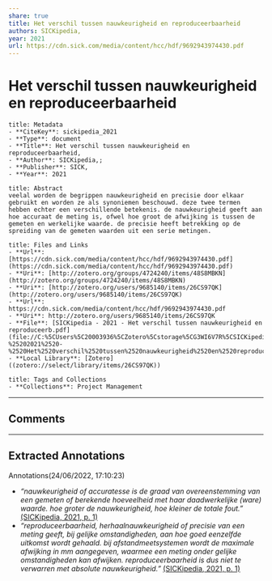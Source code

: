 ```yaml
---
share: true
title: Het verschil tussen nauwkeurigheid en reproduceerbaarheid
authors: SICKipedia,
year: 2021 
url: https://cdn.sick.com/media/content/hcc/hdf/9692943974430.pdf
---
```


# Het verschil tussen nauwkeurigheid en reproduceerbaarheid

```ad-info
title: Metadata
- **CiteKey**: sickipedia_2021
- **Type**: document
- **Title**: Het verschil tussen nauwkeurigheid en reproduceerbaarheid, 
- **Author**: SICKipedia,;  
- **Publisher**: SICK,
- **Year**: 2021 
```
```ad-quote
title: Abstract
veelal worden de begrippen nauwkeurigheid en precisie door elkaar gebruikt en worden ze als synoniemen beschouwd. deze twee termen hebben echter een verschillende betekenis. de nauwkeurigheid geeft aan hoe accuraat de meting is, ofwel hoe groot de afwijking is tussen de gemeten en werkelijke waarde. de precisie heeft betrekking op de spreiding van de gemeten waarden uit een serie metingen.
```
```ad-abstract
title: Files and Links
- **Url**: [https://cdn.sick.com/media/content/hcc/hdf/9692943974430.pdf](https://cdn.sick.com/media/content/hcc/hdf/9692943974430.pdf)
- **Uri**: [http://zotero.org/groups/4724240/items/48S8MBKN](http://zotero.org/groups/4724240/items/48S8MBKN)
- **Uri**: [http://zotero.org/users/9685140/items/26CS97QK](http://zotero.org/users/9685140/items/26CS97QK)
- **Url**: https://cdn.sick.com/media/content/hcc/hdf/9692943974430.pdf
- **Uri**: http://zotero.org/users/9685140/items/26CS97QK
- **File**: [SICKipedia - 2021 - Het verschil tussen nauwkeurigheid en reproduceerb.pdf](file://C:%5CUsers%5C20003936%5CZotero%5Cstorage%5CG3WI6V7R%5CSICKipedia%2520-%25202021%2520-%2520Het%2520verschil%2520tussen%2520nauwkeurigheid%2520en%2520reproduceerb.pdf)
- **Local Library**: [Zotero]((zotero://select/library/items/26CS97QK))
```
```ad-note
title: Tags and Collections
- **Collections**: Project Management
```

----

## Comments



----

## Extracted Annotations
Annotations(24/06/2022, 17:10:23)
- *“nauwkeurigheid of accuratesse is de graad van overeenstemming van een gemeten of berekende hoeveelheid met haar daadwerkelijke (ware) waarde. hoe groter de nauwkeurigheid, hoe kleiner de totale fout.”* [(SICKipedia, 2021, p. 1)](zotero://open-pdf/library/items/G3WI6V7R?page=1&annotation=ECLFRYYH)
- *“reproduceerbaarheid, herhaalnauwkeurigheid of precisie van een meting geeft, bij gelijke omstandigheden, aan hoe goed eenzelfde uitkomst wordt gehaald. bij afstandmeetsystemen wordt de maximale afwijking in mm aangegeven, waarmee een meting onder gelijke omstandigheden kan afwijken. reproduceerbaarheid is dus niet te verwarren met absolute nauwkeurigheid.”* [(SICKipedia, 2021, p. 1)](zotero://open-pdf/library/items/G3WI6V7R?page=1&annotation=INDJUSX9)

